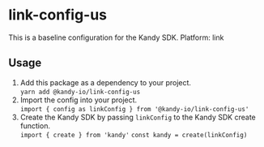 # link-config-us
This is a baseline configuration for the Kandy SDK.
Platform: link

## Usage

1. Add this package as a dependency to your project.  
`yarn add @kandy-io/link-config-us`
2. Import the config into your project.  
`import { config as linkConfig } from '@kandy-io/link-config-us'`
3. Create the Kandy SDK by passing `linkConfig` to the Kandy SDK create function.  
`import { create } from 'kandy'`
`const kandy = create(linkConfig)`

